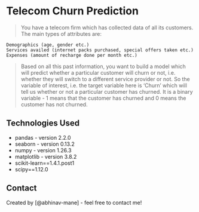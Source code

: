 # Telecom Churn Prediction
> You have a telecom firm which has collected data of all its customers. The main types of attributes are:

    Demographics (age, gender etc.)
    Services availed (internet packs purchased, special offers taken etc.)
    Expenses (amount of recharge done per month etc.)

 

> Based on all this past information, you want to build a model which will predict whether a particular customer will churn or not, i.e. whether they will switch to a different service provider or not. So the variable of interest, i.e. the target variable here is ‘Churn’ which will tell us whether or not a particular customer has churned. It is a binary variable - 1 means that the customer has churned and 0 means the customer has not churned.



## Technologies Used
- pandas - version 2.2.0
- seaborn - version 0.13.2
- numpy - version 1.26.3
- matplotlib - version 3.8.2
- scikit-learn==1.4.1.post1
- scipy==1.12.0


## Contact
Created by [@abhinav-mane] - feel free to contact me!

